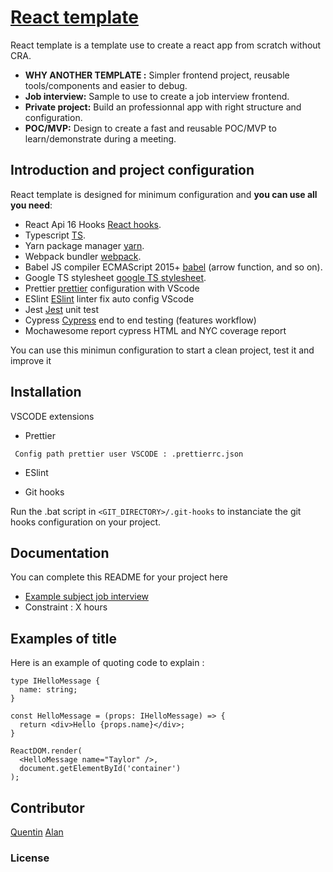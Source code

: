 # [React template](https://github.com/quentinlao/reactTemplate/)

React template is a template use to create a react app from scratch without CRA.

-   **WHY ANOTHER TEMPLATE :** Simpler frontend project, reusable tools/components and easier to debug.
-   **Job interview:** Sample to use to create a job interview frontend.
-   **Private project:** Build an professionnal app with right structure and configuration.
-   **POC/MVP:** Design to create a fast and reusable POC/MVP to learn/demonstrate during a meeting.

## Introduction and project configuration

React template is designed for minimum configuration and **you can use all you need**:

-   React Api 16 Hooks [React hooks](https://fr.reactjs.org/docs/hooks-intro.html).
-   Typescript [TS](https://www.typescriptlang.org/).
-   Yarn package manager [yarn](https://yarnpkg.com/).
-   Webpack bundler [webpack](https://webpack.js.org/).
-   Babel JS compiler ECMAScript 2015+ [babel](https://babeljs.io/docs/en/) (arrow function, and so on).
-   Google TS stylesheet [google TS stylesheet](https://google.github.io/styleguide/tsguide.html).
-   Prettier [prettier](https://prettier.io/) configuration with VScode
-   ESlint [ESlint](https://eslint.org/) linter fix auto config VScode
-   Jest [Jest](https://jestjs.io/fr/) unit test
-   Cypress [Cypress](https://www.cypress.io/) end to end testing (features workflow)
-   Mochawesome report cypress HTML and NYC coverage report

You can use this minimun configuration to start a clean project, test it and improve it

## Installation

VSCODE extensions

-   Prettier

```
 Config path prettier user VSCODE : .prettierrc.json
```

-   ESlint

-   Git hooks

Run the .bat script in `<GIT_DIRECTORY>/.git-hooks` to instanciate the git hooks configuration on your project.

## Documentation

You can complete this README for your project here

-   [Example subject job interview](https://reactjs.org/tutorial/tutorial.html)
-   Constraint : X hours

## Examples of title

Here is an example of quoting code to explain :

```tsx
type IHelloMessage {
  name: string;
}

const HelloMessage = (props: IHelloMessage) => {
  return <div>Hello {props.name}</div>;
}

ReactDOM.render(
  <HelloMessage name="Taylor" />,
  document.getElementById('container')
);
```

## Contributor

[Quentin](https://github.com/quentinlao/)
[Alan](https://github.com/alanlachkar)

### License
